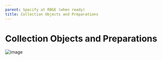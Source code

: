 ```yaml
---
parent: Specify at RBGE (when ready)
title: Collection Objects and Preparations
---
```


# Collection Objects and Preparations

![image](https://user-images.githubusercontent.com/6713716/193094409-d1160474-c62e-4011-a97e-ca3badc15594.png)

